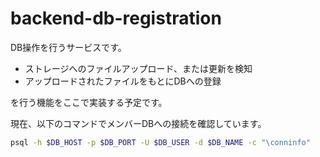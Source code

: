 # backend-db-registration

DB操作を行うサービスです。

- ストレージへのファイルアップロード、または更新を検知
- アップロードされたファイルをもとにDBへの登録

を行う機能をここで実装する予定です。

現在、以下のコマンドでメンバーDBへの接続を確認しています。

```bash
psql -h $DB_HOST -p $DB_PORT -U $DB_USER -d $DB_NAME -c "\conninfo"
```
